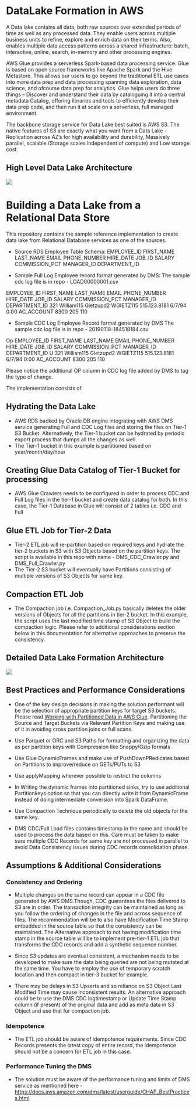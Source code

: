# DataLake Formation in AWS

A Data lake contains all data, both raw sources over extended periods of time as well as any processed data. They enable users across multiple business units to refine, explore and enrich data on their terms. Also, enables multiple data access patterns across a shared infrastructure: batch, interactive, online, search, in-memory and other processing engines.

AWS Glue provides a serverless Spark-based data processing service. Glue is based on open source frameworks like Apache Spark and the Hive Metastore. This allows our users to go beyond the traditional ETL use cases into more data prep and data processing spanning data exploration, data science, and ofcourse data prep for analytics. 
Glue helps users do three things – Discover and understand their data by cataloguing it into a central metadata Catalog, offering libraries and tools to efficiently develop their data prep code, and then run it at scale on a serverless, full managed environment. 

The backbone storage service for Data Lake best suited is AWS S3. The native features of S3 are exactly what you want from a Data Lake - Replication across AZ’s for high availability and durability, Massively parallel, scalable (Storage scales independent of compute) and Low storage cost.

## High Level Data Lake Architecture

![](https://github.com/dhawalkp/datalake/blob/master/High_Level_architecture_DataLake.png)

# Building a Data Lake from a Relational Data Store

This repository contains the sample reference implementation to create data lake from Relational Database services as one of the sources.

* Source RDS Employee Table Schema:
EMPLOYEE_ID	FIRST_NAME	LAST_NAME	EMAIL	PHONE_NUMBER	HIRE_DATE	JOB_ID	SALARY	COMMISSION_PCT	MANAGER_ID	DEPARTMENT_ID

* Sample Full Log Employee record format generated by DMS:
The sample cdc log file is in repo - LOAD00000001.csv

EMPLOYEE_ID	FIRST_NAME	LAST_NAME	EMAIL	PHONE_NUMBER	HIRE_DATE	JOB_ID	SALARY	COMMISSION_PCT	MANAGER_ID	DEPARTMENT_ID
321	William115	Gietzupd2	WGIETZ115	515.123.8181	6/7/94 0:00	AC_ACCOUNT	8300		205	110

* Sample CDC Log Employee Record format generated by DMS 
The sample cdc log file is in repo - 20190118-184518184.csv

Op	EMPLOYEE_ID	FIRST_NAME	LAST_NAME	EMAIL	PHONE_NUMBER	HIRE_DATE	JOB_ID	SALARY	COMMISSION_PCT	MANAGER_ID	DEPARTMENT_ID
U	321	William115	Gietzupd2	WGIETZ115	515.123.8181	6/7/94 0:00	AC_ACCOUNT	8300		205	110

Please notice the additional OP column in CDC log file added by DMS to tag the type of change.

The implementation consists of 
## Hydrating the Data Lake
* AWS RDS backed by Oracle DB engine integrating with AWS DMS service generating Full and CDC Log files and storing the files on Tier-1 S3 Bucket. Alternatively, the Tier-1 bucket can be hydrated by periodic export process that dumps all the changes as well.
* The Tier-1 bucket in this example is partitioned based on year/month/day/hour
## Creating Glue Data Catalog of Tier-1 Bucket for processing
* AWS Glue Crawlers needs to be configured in order to process CDC and Full Log files in the tier-1 bucket and create data catalog for both. In this case, the Tier-1 Database in Glue will consist of 2 tables i.e. CDC and Full

## Glue ETL Job for Tier-2 Data
* Tier-2 ETL job will re-partition based on required keys and hydrate the tier-2 buckets in S3 with S3 Objects based on the partition keys. The script is available in this repo with name - DMS_CDC_Crawler.py and DMS_Full_Crawler.py
* The Tier-2 S3 bucket will eventually have Partitions consisting of multiple versions of S3 Objects for same key.

## Compaction ETL Job
* The Compaction job i.e. Compaction_Job.py basically deletes the older versions of Objects for all the partitions in tier-2 bucket. In this example, the script uses the last modified time stamp of S3 Object to build the compaction logic. Please refer to additional considerations section below in this documentation for alternative approaches to preserve the consistency.


## Detailed Data Lake Formation Architecture

![](https://github.com/dhawalkp/datalake/blob/master/Data_Pipeline_Architecture.png)

## Best Practices and Performance Considerations
* One of the key design decisions in making the solution performant will be the selection of appropriate partition keys for target S3 buckets. Please read [Working with Partitioned Data in AWS Glue](https://aws.amazon.com/blogs/big-data/work-with-partitioned-data-in-aws-glue/). Partitioning the Source and Target Buckets via Relevant Partition Keys and making use of it in avoiding cross partition joins or full scans.

* Use Parquet or ORC and S3 Paths for formatting and organizing the data as per partition keys with Compression like Snappy/Gzip formats
* Use Glue DynamicFrames and make use of PushDownPRedicates based on Partitions to improve/reduce on GETs/PUTs to S3
* Use applyMapping wherever possible to restrict the columns
* In Writing the dynamic frames into partitioned sinks, try to use additional Partitionkeys option so that you can directly write it from DynamicFrame instead of doing intermediate conversion into Spark DataFrame.
* Use Compaction Technique periodically to delete the old objects for the same key.
* DMS CDC/Full Load files contains timestamp in the name and should be used to process the data based on this. Care must be taken to make sure multiple CDC Records for same key are not processed in parallel to avoid Data Consistency issues during CDC records consolidation phase.

## Assumptions & Additional Considerations

### Consistency and Ordering
* Multiple changes on the same record can appear in a CDC file generated by AWS DMS.Though, CDC guarantees the files delivered to S3 are in order. The transaction integrity can be maintained as long as you follow the ordering of changes in the file and across sequence of files. The recommendation will be to also have Modification Time Stamp embedded in the source table so that the consistency can be maintained. The Alternative approach to not having modification time stamp in the source table will be to implement pre-tier-1 ETL job that transforms the CDC records and add a synthetic sequence number.

* Since S3 updates are eventual consistent, a mechanism needs to be developed to make sure the data being queried are not being mutated at the same time. You have to employ the use of temporary scratch location and then compact in tier-3 bucket for example.
* There may be delays in S3 Upserts and so reliance on S3 Object Last Modified Time may cause inconsistent results. An alternative approach could be to use the DMS CDC logtimestamp or Update Time Stamp column (if present) of the original data and add as meta data in S3 Object and use that for compaction job.
### Idempotence

* The ETL job should be aware of idempotence requirements. Since CDC Records presents the latest copy of entire record, the idempotence should not be a concern for ETL job in this case.
### Performance Tuning the DMS

* The solution must be aware of the performance tuning and limits of DMS service as mentioned here -https://docs.aws.amazon.com/dms/latest/userguide/CHAP_BestPractices.html

